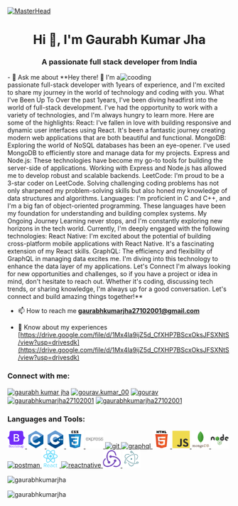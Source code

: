 [![MasterHead](https://plus.unsplash.com/premium_photo-1685086785054-d047cdc0e525?auto=format&fit=crop&q=60&w=1000&ixlib=rb-4.0.3&ixid=M3wxMjA3fDB8MHxzZWFyY2h8Mjl8fHdlYiUyMGRldmVsb3BtZW50fGVufDB8MHwwfHx8MA%3D%3D)](https://gaurabhkumarjha.io)

<h1 align="center">Hi 👋, I'm Gaurabh Kumar Jha</h1>

<h3 align="center">A passionate full stack developer from India</h3>

  <img src="https://cdn.dribbble.com/users/1162077/screenshots/3848914/programmer.gif" alt="cooding" width="250" align="right"/>
- 💬 Ask me about **Hey there! 👋 I'm a passionate full-stack developer with 1years of experience, and I'm excited to share my journey in the world of technology and coding with you. What I've Been Up To Over the past 1years, I've been diving headfirst into the world of full-stack development. I've had the opportunity to work with a variety of technologies, and I'm always hungry to learn more. Here are some of the highlights: React: I've fallen in love with building responsive and dynamic user interfaces using React. It's been a fantastic journey creating modern web applications that are both beautiful and functional. MongoDB: Exploring the world of NoSQL databases has been an eye-opener. I've used MongoDB to efficiently store and manage data for my projects. Express and Node.js: These technologies have become my go-to tools for building the server-side of applications. Working with Express and Node.js has allowed me to develop robust and scalable backends. LeetCode: I'm proud to be a 3-star coder on LeetCode. Solving challenging coding problems has not only sharpened my problem-solving skills but also honed my knowledge of data structures and algorithms. Languages: I'm proficient in C and C++, and I'm a big fan of object-oriented programming. These languages have been my foundation for understanding and building complex systems. My Ongoing Journey Learning never stops, and I'm constantly exploring new horizons in the tech world. Currently, I'm deeply engaged with the following technologies: React Native: I'm excited about the potential of building cross-platform mobile applications with React Native. It's a fascinating extension of my React skills. GraphQL: The efficiency and flexibility of GraphQL in managing data excites me. I'm diving into this technology to enhance the data layer of my applications. Let's Connect I'm always looking for new opportunities and challenges, so if you have a project or idea in mind, don't hesitate to reach out. Whether it's coding, discussing tech trends, or sharing knowledge, I'm always up for a good conversation. Let's connect and build amazing things together!**

- 📫 How to reach me **gaurabhkumarjha27102001@gmail.com**

- 📄 Know about my experiences [https://drive.google.com/file/d/1Mx4la9ijZ5d_CfXHP7BScxOksJFSXNtS/view?usp=drivesdk](https://drive.google.com/file/d/1Mx4la9ijZ5d_CfXHP7BScxOksJFSXNtS/view?usp=drivesdk)

<h3 align="left">Connect with me:</h3>
<p align="left">
<a href="https://linkedin.com/in/gaurabh kumar jha" target="blank"><img align="center" src="https://raw.githubusercontent.com/rahuldkjain/github-profile-readme-generator/master/src/images/icons/Social/linked-in-alt.svg" alt="gaurabh kumar jha" height="30" width="40" /></a>
<a href="https://instagram.com/gourav.kumar_00" target="blank"><img align="center" src="https://raw.githubusercontent.com/rahuldkjain/github-profile-readme-generator/master/src/images/icons/Social/instagram.svg" alt="gourav.kumar_00" height="30" width="40" /></a>
<a href="https://www.youtube.com/c/gourav" target="blank"><img align="center" src="https://raw.githubusercontent.com/rahuldkjain/github-profile-readme-generator/master/src/images/icons/Social/youtube.svg" alt="gourav" height="30" width="40" /></a>
<a href="https://www.leetcode.com/gaurabhkumarjha27102001" target="blank"><img align="center" src="https://raw.githubusercontent.com/rahuldkjain/github-profile-readme-generator/master/src/images/icons/Social/leet-code.svg" alt="gaurabhkumarjha27102001" height="30" width="40" /></a>
<a href="https://auth.geeksforgeeks.org/user/gaurabhkumarjha27102001" target="blank"><img align="center" src="https://raw.githubusercontent.com/rahuldkjain/github-profile-readme-generator/master/src/images/icons/Social/geeks-for-geeks.svg" alt="gaurabhkumarjha27102001" height="30" width="40" /></a>
</p>

<h3 align="left">Languages and Tools:</h3>
<p align="left"> <a href="https://getbootstrap.com" target="_blank" rel="noreferrer"> <img src="https://raw.githubusercontent.com/devicons/devicon/master/icons/bootstrap/bootstrap-plain-wordmark.svg" alt="bootstrap" width="40" height="40"/> </a> <a href="https://www.cprogramming.com/" target="_blank" rel="noreferrer"> <img src="https://raw.githubusercontent.com/devicons/devicon/master/icons/c/c-original.svg" alt="c" width="40" height="40"/> </a> <a href="https://www.w3schools.com/cpp/" target="_blank" rel="noreferrer"> <img src="https://raw.githubusercontent.com/devicons/devicon/master/icons/cplusplus/cplusplus-original.svg" alt="cplusplus" width="40" height="40"/> </a> <a href="https://www.w3schools.com/css/" target="_blank" rel="noreferrer"> <img src="https://raw.githubusercontent.com/devicons/devicon/master/icons/css3/css3-original-wordmark.svg" alt="css3" width="40" height="40"/> </a> <a href="https://expressjs.com" target="_blank" rel="noreferrer"> <img src="https://raw.githubusercontent.com/devicons/devicon/master/icons/express/express-original-wordmark.svg" alt="express" width="40" height="40"/> </a> <a href="https://git-scm.com/" target="_blank" rel="noreferrer"> <img src="https://www.vectorlogo.zone/logos/git-scm/git-scm-icon.svg" alt="git" width="40" height="40"/> </a> <a href="https://graphql.org" target="_blank" rel="noreferrer"> <img src="https://www.vectorlogo.zone/logos/graphql/graphql-icon.svg" alt="graphql" width="40" height="40"/> </a> <a href="https://www.w3.org/html/" target="_blank" rel="noreferrer"> <img src="https://raw.githubusercontent.com/devicons/devicon/master/icons/html5/html5-original-wordmark.svg" alt="html5" width="40" height="40"/> </a> <a href="https://developer.mozilla.org/en-US/docs/Web/JavaScript" target="_blank" rel="noreferrer"> <img src="https://raw.githubusercontent.com/devicons/devicon/master/icons/javascript/javascript-original.svg" alt="javascript" width="40" height="40"/> </a> <a href="https://www.mongodb.com/" target="_blank" rel="noreferrer"> <img src="https://raw.githubusercontent.com/devicons/devicon/master/icons/mongodb/mongodb-original-wordmark.svg" alt="mongodb" width="40" height="40"/> </a> <a href="https://nodejs.org" target="_blank" rel="noreferrer"> <img src="https://raw.githubusercontent.com/devicons/devicon/master/icons/nodejs/nodejs-original-wordmark.svg" alt="nodejs" width="40" height="40"/> </a> <a href="https://postman.com" target="_blank" rel="noreferrer"> <img src="https://www.vectorlogo.zone/logos/getpostman/getpostman-icon.svg" alt="postman" width="40" height="40"/> </a> <a href="https://reactjs.org/" target="_blank" rel="noreferrer"> <img src="https://raw.githubusercontent.com/devicons/devicon/master/icons/react/react-original-wordmark.svg" alt="react" width="40" height="40"/> </a> <a href="https://reactnative.dev/" target="_blank" rel="noreferrer"> <img src="https://reactnative.dev/img/header_logo.svg" alt="reactnative" width="40" height="40"/> </a> <a href="https://redux.js.org" target="_blank" rel="noreferrer"> <img src="https://raw.githubusercontent.com/devicons/devicon/master/icons/redux/redux-original.svg" alt="redux" width="40" height="40"/> </a> <a href="https://electron.com" target="_blank" rel="noreferrer"> <img src="https://raw.githubusercontent.com/devicons/devicon/master/icons/electron/electron-original.svg" alt="electron" width="40" height="40"/> </a></p>

<p><img align="center" src="https://github-readme-stats.vercel.app/api/top-langs?username=gaurabhkumarjha&show_icons=true&locale=en&layout=compact" alt="gaurabhkumarjha" /></p>

<p><img align="center" src="https://github-readme-streak-stats.herokuapp.com/?user=gaurabhkumarjha&" alt="gaurabhkumarjha" /></p>
